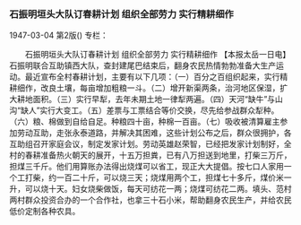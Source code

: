 ### 石振明垣头大队订春耕计划  组织全部劳力  实行精耕细作

1947-03-04
第2版()
专栏：

　　石振明垣头大队订春耕计划
    组织全部劳力  实行精耕细作
    【本报太岳一日电】石振明联合互助镇西大队，查封建尾巴结束后，翻身农民热情勃勃准备大生产运动。最近宣布全村春耕计划，主要有以下几项：（一）百分之百组织起来，实行精耕细作，改良土壤，每亩增加粗粮一斗。（二）增开新渠两条，治河地区保湿，扩大耕地面积。（三）实行早犁，去年未期土地一律犁两遍。（四）天河“缺牛”与山沟“缺人”实行大变工。（五）差票与工票结合等价交换，尽先给参战群众犁种。（六）粮、棉做到自给自足。种粮四十亩，种棉一百亩。（七）吸收被清算雇主参加劳动互助，走张永泰道路，并解决其困难，这些计划公布之后，群众很拥护，各互助组召开家庭会议，制定发家计划。劳动英雄赵荣智，已经把发家计划制好，全村的春耕准备热火朝天的展开，十五万担粪，已有八万担送到地里，打柴三万斤，担煤三千斤。他们用算账办法得出烧煤可以省工，现正大大提倡。按七口人家用一个工打柴，约一百二十斤，可以烧三天；烧煤用两个工，担煤七十多斤，煤价米一升，可以烧十天。妇女烧柴做饭，每天可纺花一两；烧煤可纺花二两。填头、范村两村群众投资合办的一个合作社，也拿三十石小米，帮助翻身农民生产，并给农民低价定制各种农具。
